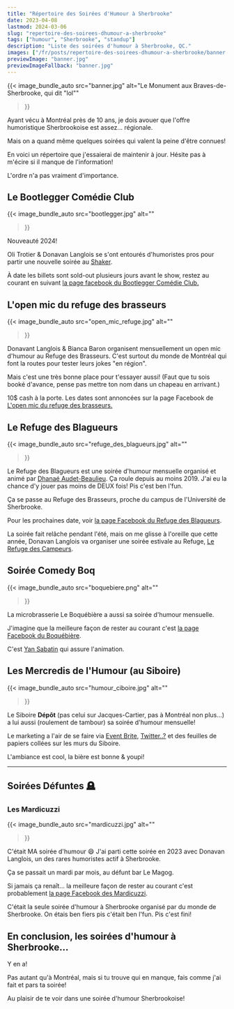 ```yaml
---
title: "Répertoire des Soirées d'Humour à Sherbrooke"
date: 2023-04-08
lastmod: 2024-03-06
slug: "repertoire-des-soirees-dhumour-a-sherbrooke"
tags: ["humour", "Sherbrooke", "standup"]
description: "Liste des soirées d'humour à Sherbrooke, QC."
images: ["/fr/posts/repertoire-des-soirees-dhumour-a-sherbrooke/banner.jpg"]
previewImage: "banner.jpg"
previewImageFallback: "banner.jpg"
---
```


{{< image_bundle_auto
  src="banner.jpg"
  alt="Le Monument aux Braves-de-Sherbrooke, qui dit \"lol\""
>}}

Ayant vécu à Montréal près de 10 ans, 
je dois avouer que l'offre humoristique Sherbrookoise est assez... régionale.

Mais on a quand même quelques soirées qui valent la peine d'être connues!

En voici un répertoire que j'essaierai de maintenir à jour.
Hésite pas à m'écire si il manque de l'information!

L'ordre n'a pas vraiment d'importance.

## Le Bootlegger Comédie Club  

{{< image_bundle_auto
  src="bootlegger.jpg"
  alt=""
>}}

Nouveauté 2024! 

Oli Trotier & Donavan Langlois se s'ont entourés d'humoristes pros pour partir une nouvelle soirée au [Shaker](https://www.facebook.com/profile.php?id=100090139717768).


À date les billets sont sold-out plusieurs jours avant le show, restez au courant en suivant [la page facebook du Bootlegger Comédie Club.](https://www.facebook.com/people/Bootlegger-Com%C3%A9die-Club/61556132883033/)

## L'open mic du refuge des brasseurs

{{< image_bundle_auto
  src="open_mic_refuge.jpg"
  alt=""
>}}

Donavant Langlois & Bianca Baron organisent mensuellement un open mic d'humour au Refuge des Brasseurs.
C'est surtout du monde de Montréal qui font la routes pour tester leurs jokes "en région".

Mais c'est une très bonne place pour t'essayer aussi! 
(Faut que tu sois booké d'avance, pense pas mettre ton nom dans un chapeau en arrivant.)

10$ cash à la porte. Les dates sont annoncées sur la page Facebook de [L'open mic du refuge des brasseurs.](https://www.facebook.com/people/Lopen-mic-du-refuge-des-brasseurs/100091375583478/)


## Le Refuge des Blagueurs

{{< image_bundle_auto
  src="refuge_des_blagueurs.jpg"
  alt=""
>}}

Le Refuge des Blagueurs est une soirée d'humour mensuelle organisé et animé 
par [Dhanaé Audet-Beaulieu](https://www.facebook.com/dhanaebeaulieu/).
Ça roule depuis au moins 2019.
J'ai eu la chance d'y jouer pas moins de DEUX fois!
Pis c'est ben l'fun.

Ça se passe au Refuge des Brasseurs, proche du campus de l'Université de Sherbrooke.

Pour les prochaines date, voir [la page Facebook du Refuge des Blagueurs](https://www.facebook.com/refugedesblagueurs).

La soirée fait relâche pendant l'été, 
mais on me glisse à l'oreille que cette année, 
Donavan Langlois va organiser une soirée estivale au Refuge, [Le Refuge des Campeurs](https://www.facebook.com/profile.php?id=100091375583478).

## Soirée Comedy Boq

{{< image_bundle_auto
  src="boquebiere.png"
  alt=""
>}}

La microbrasserie Le Boquébière a aussi sa soirée d'humour mensuelle.

J'imagine que la meilleure façon de rester au courant c'est [la page Facebook du Boquébière](https://www.facebook.com/boquebiere).

C'est [Yan Sabatin](https://www.instagram.com/yan_sabb/) qui assure l'animation.

## Les Mercredis de l'Humour (au Siboire)

{{< image_bundle_auto
  src="humour_ciboire.jpg"
  alt=""
>}}

Le Siboire **Dépôt** (pas celui sur Jacques-Cartier, pas à Montréal non plus...) a lui aussi (roulement de tambour) sa soirée d'humour mensuelle!

Le marketing a l'air de se faire via [Event Brite](https://www.eventbrite.ca/e/billets-les-mercredis-de-lhumour-au-siboire-12-avril-2023-593593081887),
[Twitter..?](https://twitter.com/humoursiboire) et des feuilles de papiers collées sur les murs du Siboire.

L'ambiance est cool, la bière est bonne & youpi!

---


## Soirées Défuntes 🪦

### Les Mardicuzzi

{{< image_bundle_auto
  src="mardicuzzi.jpg"
  alt=""
>}}


C'était MA soirée d'humour 😄
J'ai parti cette soirée en 2023 avec Donavan Langlois, un des rares humoristes actif à Sherbrooke.

Ça se passait un mardi par mois, au défunt bar Le Magog.

Si jamais ça renaît... la meilleure façon de rester au courant c'est probablement 
[la page Facebook des Mardicuzzi](https://www.facebook.com/mardicuzzi/upcoming_hosted_events).

C'était la seule soirée d'humour à Sherbrooke organisé par du monde de Sherbrooke.
On étais ben fiers pis c'était ben l'fun. Pis c'est fini!


## En conclusion, les soirées d'humour à Sherbrooke...

Y en a!

Pas autant qu'à Montréal, mais si tu trouve qui en manque, fais comme j'ai fait et pars ta soirée!

Au plaisir de te voir dans une soirée d'humour Sherbrookoise!
